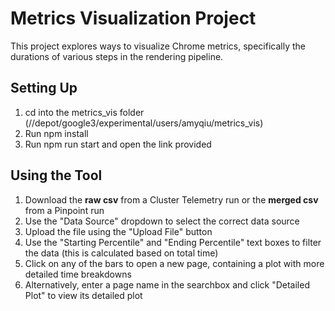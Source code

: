 # Metrics Visualization Project

This project explores ways to visualize Chrome metrics, specifically the durations of various steps in the rendering pipeline.

## Setting Up

 1. cd into the metrics_vis folder (//depot/google3/experimental/users/amyqiu/metrics_vis)
 2. Run npm install
 3. Run npm run start and open the link provided

## Using the Tool

1. Download the **raw csv** from a Cluster Telemetry run or the **merged csv** from a Pinpoint run
2. Use the "Data Source" dropdown to select the correct data source
3. Upload the file using the "Upload File" button
4. Use the "Starting Percentile" and "Ending Percentile" text boxes to filter the data (this is calculated based on total time)
5. Click on any of the bars to open a new page, containing a plot with more detailed time breakdowns
6. Alternatively, enter a page name in the searchbox and click "Detailed Plot" to view its detailed plot

